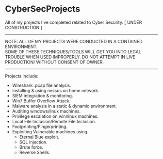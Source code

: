 # CyberSecProjects
All of my projects I've completed related to Cyber Security. [ UNDER CONSTRUCTION ]

____________________________________________________________________________________

NOTE: ALL OF MY PROJECTS WERE CONDUCTED IN A CONTAINED ENVIRONMENT.                   
SOME OF THESE TECHNIQUES/TOOLS WILL GET YOU INTO LEGAL TROUBLE WHEN USED IMPROPERLY.
DO NOT ATTEMPT IN LIVE PRODUCTION/ WITHOUT CONSENT OF OWNER.                         

____________________________________________________________________________________

Projects include: 
- Wireshark .pcap file analysis. 
- Installing & using nessus on home network.
- SIEM integration & monitoring. 
- Win7 Buffer Overflow Attack.
- Malware analysis in a static & dynamic environment. 
- Auditing windows/linux machines. 
- Privilege escalation on win/linux machines. 
- Local File Inclusion/Remote File Inclusion. 
- Footprinting/Fingerprinting.
- Exploiting Vulnerable machines using..
    - Eternal Blue exploit. 
    - SQL Injection. 
    - Brute force. 
    - Reverse Shells. 
